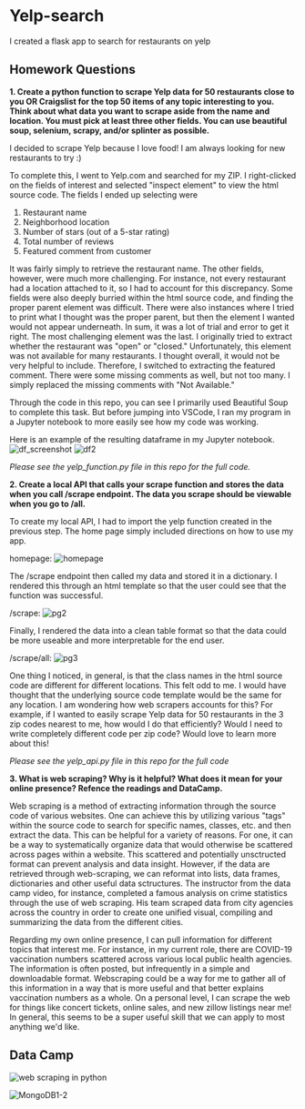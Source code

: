# Yelp-search
I created a flask app to search for restaurants on yelp

## Homework Questions

**1. Create a python function to scrape Yelp data for 50 restaurants close to you OR Craigslist for the top 50 items of any topic interesting to you. Think about what data you want to scrape aside from the name and location. You must pick at least three other fields. You can use beautiful soup, selenium, scrapy, and/or splinter as possible.**

I decided to scrape Yelp because I love food! I am always looking for new restaurants to try :) 

To complete this, I went to Yelp.com and searched for my ZIP. I right-clicked on the fields of interest and selected "inspect element" to view the html source code. The fields I ended up selecting were
1) Restaurant name
2) Neighborhood location
3) Number of stars (out of a 5-star rating)
4) Total number of reviews
5) Featured comment from customer

It was fairly simply to retrieve the restaurant name. The other fields, however, were much more challenging. For instance, not every restaurant had a location attached to it, so I had to account for this discrepancy. Some fields were also deeply burried within the html source code, and finding the proper parent element was difficult. There were also instances where I tried to print what I thought was the proper parent, but then the element I wanted would not appear underneath. In sum, it was a lot of trial and error to get it right. The most challenging element was the last. I originally tried to extract whether the restaurant was "open" or "closed." Unfortunately, this element was not available for many restaurants. I thought overall, it would not be very helpful to include. Therefore, I switched to extracting the featured comment. There were some missing comments as well, but not too many. I simply replaced the missing comments with "Not Available." 

Through the code in this repo, you can see I primarily used Beautiful Soup to complete this task. But before jumping into VSCode, I ran my program in a Jupyter notebook to more easily see how my code was working. 

Here is an example of the resulting dataframe in my Jupyter notebook.
![df_screenshot](https://user-images.githubusercontent.com/59490033/155899605-4f7a9472-9f98-4037-8fd2-ad5ca5891d79.PNG)
![df2](https://user-images.githubusercontent.com/59490033/155899965-0eeba42b-cfd9-4064-bcfc-0f581d86f5a9.PNG)


*Please see the yelp_function.py file in this repo for the full code.*

**2. Create a local API that calls your scrape function and stores the data when you call /scrape endpoint. The data you scrape should be viewable when you go to /all.**

To create my local API, I had to import the yelp function created in the previous step. The home page simply included directions on how to use my app.

homepage:
![homepage](https://user-images.githubusercontent.com/59490033/155899675-9de04d71-008a-448d-947b-48a70bada936.PNG)

The /scrape endpoint then called my data and stored it in a dictionary. I rendered this through an html template so that the user could see that the function was successful.

/scrape:
![pg2](https://user-images.githubusercontent.com/59490033/155899723-d004b64d-b437-4629-9e5a-05b88242ddc3.PNG)

Finally, I rendered the data into a clean table format so that the data could be more useable and more interpretable for the end user. 

/scrape/all:
![pg3](https://user-images.githubusercontent.com/59490033/155899792-eec090f1-92a9-468a-b26c-eab64189de5b.PNG)

One thing I noticed, in general, is that the class names in the html source code are different for different locations. This felt odd to me. I would have thought that the underlying source code template would be the same for any location. I am wondering how web scrapers accounts for this? For example, if I wanted to easily scrape Yelp data for 50 restaurants in the 3 zip codes nearest to me, how would I do that efficiently? Would I need to write completely different code per zip code? Would love to learn more about this!

*Please see the yelp_api.py file in this repo for the full code*

**3. What is web scraping? Why is it helpful? What does it mean for your online presence? Refence the readings and DataCamp.**

Web scraping is a method of extracting information through the source code of various websites. One can achieve this by utilizing various "tags" within the source code to search for specific names, classes, etc. and then extract the data. This can be helpful for a variety of reasons. For one, it can be a way to systematically organize data that would otherwise be scattered across pages within a website. This scattered and potentially unsctructed format can prevent analysis and data insight. However, if the data are retrieved through web-scraping, we can reformat into lists, data frames, dictionaries and other useful data sctructures. The instructor from the data camp video, for instance, completed a famous analysis on crime statistics through the use of web scraping. His team scraped data from city agencies across the country in order to create one unified visual, compiling and summarizing the data from the different cities.

Regarding my own online presence, I can pull information for different topics that interest me. For instance, in my current role, there are COVID-19 vaccination numbers scattered across various local public health agencies. The information is often posted, but infrequently in a simple and downloadable format. Webscraping could be a way for me to gather all of this information in a way that is more useful and that better explains vaccination numbers as a whole. On a personal level, I can scrape the web for things like concert tickets, online sales, and new zillow listings near me! In general, this seems to be a super useful skill that we can apply to most anything we'd like.

## Data Camp

![web scraping in python](https://user-images.githubusercontent.com/59490033/155861349-29164687-5444-4f09-b720-efd3fa7e0479.PNG)

![MongoDB1-2](https://user-images.githubusercontent.com/59490033/155895557-b994f375-be80-48d7-80e0-8f06fe534fa5.PNG)
